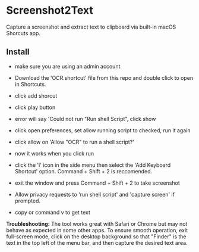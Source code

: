 # Screenshot2Text

Capture a screenshot and extract text to clipboard via built-in macOS Shorcuts app.


## Install
- make sure you are using an admin account
- Download the 'OCR.shortcut' file from this repo and double click to open in Shortcuts.
- click add shorcut
- click play button
- error will say 'Could not run "Run shell Script", click show
- click open preferences, set allow running script to checked, run it again
- click allow on 'Allow "OCR" to run a shell script?'
- now it works when you click run

- click the 'i' icon in the side menu then select the 'Add Keyboard Shortcut' option. Command + Shift + 2 is reccomended.
- exit the window and press Command + Shift + 2 to take screenshot
- Allow privacy requests to 'run shell script' and 'capture screen' if prompted.
- copy or command v to get text
   


**Troubleshooting:**
The tool works great with Safari or Chrome but may not behave as expected in some other apps. To ensure smooth operation, exit full-screen mode, click on the desktop background so that "Finder" is the text in the top left of the menu bar, and then capture the desired text area.





